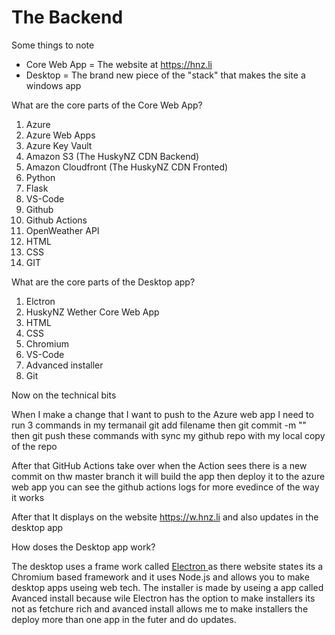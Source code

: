 # The Backend

Some things to note

* Core Web App = The website at https://hnz.li
* Desktop = The brand new piece of the "stack" that makes the site a windows app

What are the core parts of the Core Web App?

1. Azure
2. Azure Web Apps
3. Azure Key Vault
4. Amazon S3 (The HuskyNZ CDN Backend)
5. Amazon Cloudfront (The HuskyNZ CDN Fronted)
6. Python
7. Flask
8. VS-Code
9. Github
10. Github Actions
11. OpenWeather API
12. HTML&#x20;
13. CSS
14. GIT

What are the core parts of the Desktop app?

1. Elctron
2. HuskyNZ Wether Core Web App
3. HTML
4. CSS
5. Chromium
6. VS-Code
7. Advanced installer
8. Git

Now on the technical bits

When I make a change that I want to push to the Azure web app I need to run 3 commands in my termanail git add filename then git commit -m "" then git push these commands with sync my github repo with my local copy of the repo&#x20;

After that GitHub Actions take over when the Action sees there is a new commit on thw master branch it will build the app then deploy it to the azure web app you can see the github actions logs for more evedince of the way it works

After that It displays on the website https://w.hnz.li and also updates in the desktop app

How doses the Desktop app work?

The desktop uses a frame work called [Electron ](https://www.electronjs.org/)as there website states its a Chromium based framework and it uses Node.js and allows you to make desktop apps useing web tech. The installer is made by useing a app called Avanced install because wile Electron has the option to make installers its not as fetchure rich and avanced install allows me to make installers the deploy more than one app in the futer and do updates.





